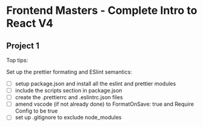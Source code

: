 # Frontend Masters - Complete Intro to React V4

## Project 1

Top tips:

Set up the prettier formating and ESlint semantics:

- [ ] setup package.json and install all the eslint and prettier modules
- [ ] include the scripts section in package.json
- [ ] create the .prettierrc and .eslintrc.json files
- [ ] amend vscode (if not already done) to FormatOnSave: true and Require Config to be true
- [ ] set up .gitignore to exclude node_modules
